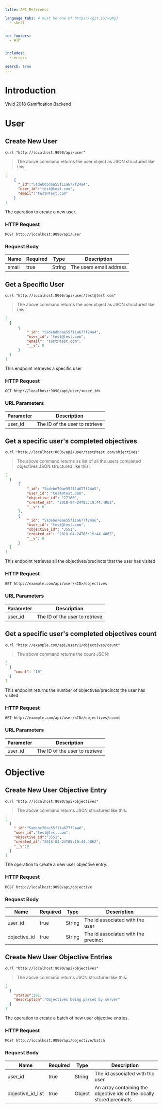 ```yaml
---
title: API Reference

language_tabs: # must be one of https://git.io/vQNgJ
  - shell


toc_footers:
  - WIP


includes:
  - errors

search: true
---
```


# Introduction

Vivid 2018 Gamification Backend

# User

## Create New User

```shell
curl "http://localhost:9090/api/user"
```

> The above command returns the user object as JSON structured like this:

```json
[
    {
      "_id":"5adebdbdae55f11a677f24a4",
      "user_id":"test@test.com",
      "email":"test@test.com"
    }
]
```

The operation to create a new user.

### HTTP Request

`POST http://localhost:9090/api/user`

### Request Body

Name | Required | Type | Description
--------- | ----------- | --------- | -----------
email | true | String | The users email address

## Get a Specific User
```shell
curl "http://localhost:8006/api/user/test@test.com"
```

> The above command returns the user object as  JSON structured like this:

```json
[
  [
      {
          "_id": "5adebdbdae55f11a677f24a4",
          "user_id": "test@test.com",
          "email": "test@test.com",
          "__v": 0
      }
  ]
]
```

This endpoint retrieves a specific user

<!-- <aside class="warning">Inside HTML code blocks like this one, you can't use Markdown, so use <code>&lt;code&gt;</code> blocks to denote code.</aside> -->

### HTTP Request

`GET http://localhost:9090/api/user/<user_id>`

### URL Parameters

Parameter | Description
--------- | -----------
user_id | The ID of the user to retrieve

## Get a specific user's completed objectives

```shell
curl "http://localhost:8006/api/user/test@test.com/objectives"

```
> The above command returns as list of all the users completed objectives JSON structured like this:

```json
[
  [
      {
          "_id": "5adebe70ae55f11a677f24a5",
          "user_id": "test@test.com",
          "objective_id": "27166",
          "created_at": "2018-04-24T05:19:44.486Z",
          "__v": 0
      },
      {
          "_id": "5adebe70ae55f11a677f24a6",
          "user_id": "test@test.com",
          "objective_id": "3551",
          "created_at": "2018-04-24T05:19:44.486Z",
          "__v": 0
      }
  ]
]
```

This endpoint retrieves all the objectives/precincts that the user has visited

### HTTP Request

`GET http://example.com/api/user/<ID>/objectives`

### URL Parameters

Parameter | Description
--------- | -----------
user_id | The ID of the user to retrieve

## Get a specific user's completed objectives count

```shell
curl "http://example.com/api/user/1/objectives/count"

```
> The above command returns the count JSON:

```json
[
  {
    "count": "10"
  }
]
```

This endpoint returns the number of objectives/precincts the user has visited

### HTTP Request

`GET http://example.com/api/user/<ID>/objectives/count`

### URL Parameters

Parameter | Description
--------- | -----------
user_id | The ID of the user to retrieve

# Objective

## Create New User Objective Entry

```shell
curl "http://localhost:9090/api/objectives"
```

> The above command returns JSON structured like this:

```json
[
  {
    "_id":"5adebe70ae55f11a677f24a6",
    "user_id":"test@test.com",
    "objective_id":"3551",
    "created_at":"2018-04-24T05:19:44.486Z",
    "__v":0
  }
]
```

The operation to create a new user objective entry.

### HTTP Request

`POST http://localhost:9090/api/objective`

### Request Body

Name | Required | Type | Description
--------- | ----------- | --------- | -----------
user_id | true | String | The id associated with the user
objective_id| true | String | The id associated with the precinct

## Create New User Objective Entries

```shell
curl "http://localhost:9090/api/objectives"
```

> The above command returns JSON structured like this:

```json
[
  {
    "status":201,
    "description":"Objectives being parsed by server"
  }
]
```

The operation to create a batch of new user objective entries.

### HTTP Request

`POST http://localhost:9090/api/objective/batch`

### Request Body

Name | Required | Type | Description
--------- | ----------- | --------- | -----------
user_id | true | String | The id associated with the user
objective_id_list | true | Object | An array containing the objective ids of the locally stored precincts
